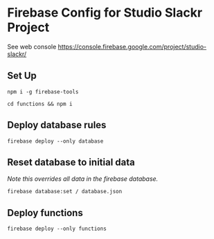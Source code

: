 # Firebase Config for Studio Slackr Project

See web console <https://console.firebase.google.com/project/studio-slackr/>

## Set Up

    npm i -g firebase-tools

    cd functions && npm i


## Deploy database rules

    firebase deploy --only database

## Reset database to initial data

_Note this overrides *all* data in the firebase database._

    firebase database:set / database.json

## Deploy functions

    firebase deploy --only functions


